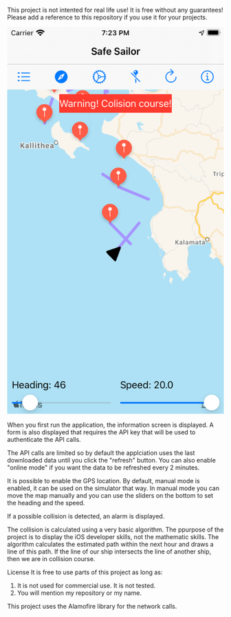 
This project is not intented for real life use! 
It is free without any guarantees! 
Please add a reference to this repository if you use it for your projects.

![Screenshot](Screenshot.png)

When you first run the application, the information screen is displayed.
A form is also displayed that requires the API key that will be used to authenticate the API calls.

The API calls are limited so by default the applciation uses the last downloaded data until you click the "refresh" button. You can also enable "online mode" if you want the data to be refreshed every 2 minutes.

It is possible to enable the GPS location. By default, manual mode is enabled, it can be used on the simulator that way. In manual mode you can move the map manually and you can use the sliders on the bottom to set the heading and the speed.

If a possible collision is detected, an alarm is displayed.

The collision is calculated using a very basic algorithm. The ppurpose of the project is to display the iOS developer skills, not the mathematic skills. 
The algorithm calculates the estimated path within the next hour and draws a line of this path. If the line of our ship intersects the line of another ship, then we are in collision course.

License
It is free to use parts of this project as long as:
1.    It is not used for commercial use. It is not tested.
2.    You will mention my repository or my name.

This project uses the Alamofire library for the network calls.
